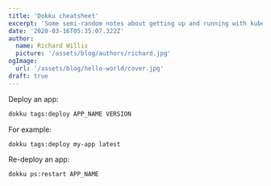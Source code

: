 ```yaml
---
title: 'Dokku cheatsheet'
excerpt: 'Some semi-random notes about getting up and running with kubernetes'
date: '2020-03-16T05:35:07.322Z'
author:
  name: Richard Willis
  picture: '/assets/blog/authors/richard.jpg'
ogImage:
  url: '/assets/blog/hello-world/cover.jpg'
draft: true
---
```


Deploy an app:

```bash
dokku tags:deploy APP_NAME VERSION
```

For example:

```bash
dokku tags:deploy my-app latest
```

Re-deploy an app:

```bash
dokku ps:restart APP_NAME
```
